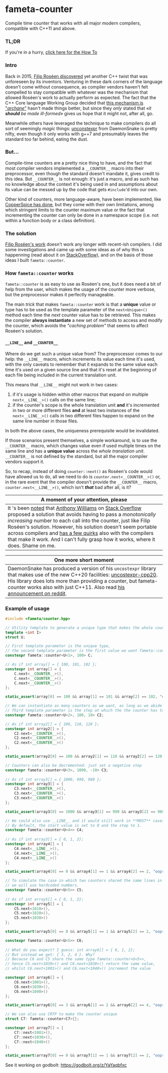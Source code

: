 # fameta-counter
Compile time counter that works with all major modern compilers, compatible with C++11 and above.

### TL;DR
If you're in a hurry, [click here for the How To](#example-of-usage)

### Intro
Back in 2015, [Filip Roséen discovered](http://b.atch.se/posts/constexpr-counter/) yet another C++ twist that was unforeseen by its inventors. Venturing in these dark corners of the language doesn't come without consequence, as compiler vendors haven't felt compelled to stay compatible with whatever was the mechanism that allowed Roséen's work to actually perform as expected. The fact that the C++ Core language Working Group decided that [this mechanism is "_archane_"](http://www.open-std.org/jtc1/sc22/wg21/docs/cwg_active.html#2118) hasn't made things better, but since they _only_ stated that _«it **should** be made ill-formed»_ gives us hope that it might not, after all, go.

Meanwhile others have leveraged the technique to make compilers do all sort of seemingly _magic_ things: [unconstexpr](https://github.com/DaemonSnake/unconstexpr) from DaemonSnake is pretty nifty, even though it only works with g++7 and presumably leaves the standard too far behind, eating the dust.

### But...
Compile-time counters are a pretty nice thing to have, and the fact that most compiler vendors implemented a `__COUNTER__` macro into their preprocessor, even though the standard doesn't mandate it, gives credit to this idea. But `__COUNTER__` is not enough: it's just a macro, and as such has no knowledge about the context it's being used in and assumptions about its value can be messed up by the code that gets `#include`'d into our own. 

Other kind of counters, more language-aware, have been implemented, like [CopperSpice has done](https://www.youtube.com/watch?v=lCDA3xaLnDg), but they come with their own limitations, among which stringent limits to the counter maximum value or the fact that incrementing the counter can only be done in a namespace scope (i.e. not within a function body or a class definition).

### The solution
[Filip Roséen's work](http://b.atch.se/posts/constexpr-counter/) doesn't work any longer with recent-ish compilers. I did some investigations and came up with some ideas as of why this is happenning (read about it on [StackOverflow](https://stackoverflow.com/questions/60082260/c-compile-time-counters-revisited)), and on the basis of those ideas I built `fameta::counter`.

### How `fameta::counter` works
`fameta::counter` is as easy to use as Roséen's one, but it does need a bit of help from the user, which makes the usage of the counter more verbose, but the preprocessor makes it perfectly manageable.

The main _trick_ that makes `fameta::counter` work is that a **unique** value or type has to be used as the template parameter of the `next<Unique>()` method each time the _next_ counter value has to be retrieved. This makes the compiler **always instantiate** a new set of methods to access and modify the counter, which avoids the _"caching problem"_ that seems to affect Roséen's solution.

#### `__LINE__` and `__COUNTER__`
Where do we get such a unique value from? The preprocessor comes to our help: the `__LINE__` macro, which increments its value each time it's used, with the only caveats to remember that it expands to the same value each time it's used on a given source line and that it's reset at the beginning of each file being included in the current translation unit.

This means that `__LINE__` might not work in two cases:
1. if it's usage is hidden within other macros that expand on multiple `next<__LINE__>()` calls on the same line;
2. if the counter's scope is the whole translation unit **and** it's incremented in two or more different files **and** at least two instances of the `next<__LINE__>()` calls in two different files happen to expand on the same line number in those files.

In both the above cases, the uniqueness prerequisite would be invalidated.

If those scenarios present themselves, a simple workaround, is to use the `__COUNTER__` macro, which changes value even if used multiple times on the same line and has a __unique value__ across the _whole translation unit_. `__COUNTER__` is not defined by the standard, but all the major compiler vendors support it.

So, to recap, instead of doing `counter::next()` as Roséen's code would have allowed us to do, all we need to do is `counter.next<__COUNTER__>()` or, in the rare event that the compiler doesn't provide the `__COUNTER__` macro, `counter.next<__LINE__>()`, which isn't ___that___ bad after all, is it?

| A moment of your attention, please |
| --- |
| It 's been [noted](https://stackoverflow.com/questions/60082260/c-compile-time-counters-revisited#comment106263031_60082260) that [Anthony Williams](https://stackoverflow.com/users/5597/anthony-williams) on [Stack Overflow](https://stackoverflow.com/a/58200261/566849) proposed a solution that avoids having to pass a _monotonically increasing_ number to each call into the counter, just like Filip Roséen's solution. However, his solution doesn't seem portable across compilers and [has a few quirks](https://stackoverflow.com/questions/51601439/constexpr-counter-that-works-on-gcc-8-and-is-not-restricted-to-namespace-scope/58200261#comment106343647_58200261) also with the compilers that make it work. And I can't fully grasp how it works, where it does. Shame on me. |

| One more short moment |
| --- |
| DaemonSnake has produced a version of his `uncostexpr` library that makes use of the new C++20 facilities: [uncostexpr-cpp20](https://github.com/DaemonSnake/unconstexpr-cpp20). His library does lots more than providing a counter, but fameta-counter works also with just C++11. Also read [his announcement on reddit](https://www.reddit.com/r/cpp/comments/e99enu/c20_library_mutable_constexpr_expression_for/).|

### Example of usage

```cpp
#include <fameta/counter.hpp>

// Utility template to generate a unique type that makes the whole counter unique
template <int I>
struct U;

// First template parameter is the unique type, 
// the second template parameter is the first value we want fameta::counter::next() to return.
constexpr fameta::counter<U<1>, 100> C;

// As if int array[] = { 100, 101, 102 };
constexpr int array[] = {
    C.next<__COUNTER__>(), 
    C.next<__COUNTER__>(),
    C.next<__COUNTER__>()
};

static_assert(array[0] == 100 && array[1] == 101 && array[2] == 102, "oops");

// We can instantiate as many counters as we want, as long as we abide by the contract.
// Third template parameter is the step at which the the counter has to be incremented.
constexpr fameta::counter<U<2>, 100, 10> C2;

// As if int array2[] = { 100, 110, 120 };
constexpr int array2[] = {
    C2.next<__COUNTER__>(),
    C2.next<__COUNTER__>(),
    C2.next<__COUNTER__>()
};

static_assert(array2[0] == 100 && array2[1] == 110 && array2[2] == 120, "oops");

// Counters can also be decremented: just set a negative step
constexpr fameta::counter<U<3>, 1000, -10> C3;
 
// As if int array3[] = { 1000, 990, 980 };
constexpr int array3[] = {
    C3.next<__COUNTER__>(),
    C3.next<__COUNTER__>(),
    C3.next<__COUNTER__>()
};

static_assert(array3[0] == 1000 && array3[1] == 990 && array3[2] == 980, "oops");

// We could also use __LINE__ and it would still work in **MOST** cases.
// By default, the start value is set to 0 and the step to 1.
constexpr fameta::counter<U<4>> C4;
 
// As if int array3[] = { 0, 1, 2};
constexpr int array4[] = {
    C4.next<__LINE__>(),
    C4.next<__LINE__>(),
    C4.next<__LINE__>()
};

static_assert(array4[0] == 0 && array4[1] == 1 && array4[2] == 2, "oops");

// To simulate the case in which two counters shared the same lines in two different files within the same translation unit,
// we will use hardcoded numbers.
constexpr fameta::counter<U<5>> C5;
 
// As if int array5[] = { 0, 1, 2};
constexpr int array5[] = {
    C5.next<1010>(),
    C5.next<1020>(),
    C5.next<1030>()
};

static_assert(array5[0] == 0 && array5[1] == 1 && array5[2] == 2, "oops");

constexpr fameta::counter<U<5>> C6;
 
// What do you expect? I guess: int array6[] = { 0, 1, 2};
// But instead we get: { 3, 2, 4 }. Why? 
// Because C6 and C5 share the same type fameta::counter<U<5>>, 
// hence C5.next<1030>() and C6.next<1030>() return the same value,
// whilst C6.next<1001>() and C6.next<1040>() increment the value

constexpr int array6[] = {
    C6.next<1001>(),
    C6.next<1030>(),
    C6.next<1040>()
};

static_assert(array6[0] == 3 && array6[1] == 2 && array6[2] == 4, "oops");

// We can also use CRTP to make the counter unique
struct C7: fameta::counter<C7>{};

constexpr int array7[] = {
    C7::next<1001>(),
    C7::next<1030>(),
    C7::next<1040>()
};

static_assert(array7[0] == 0 && array7[1] == 1 && array7[2] == 2, "oops");
```
See it working on godbolt: https://godbolt.org/z/YaYaqbfxc
